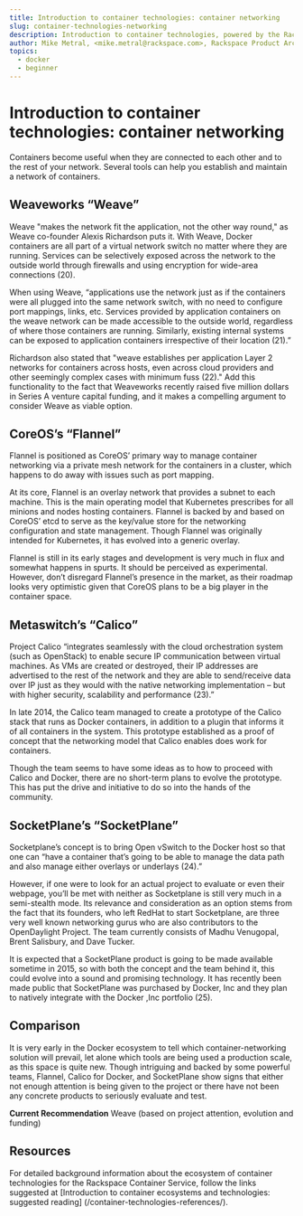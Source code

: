 ```yaml
---
title: Introduction to container technologies: container networking
slug: container-technologies-networking
description: Introduction to container technologies, powered by the Rackspace Container Service
author: Mike Metral, <mike.metral@rackspace.com>, Rackspace Product Architect
topics:
  - docker
  - beginner
---
```


# Introduction to container technologies: container networking

Containers become useful when they are connected to each other and to the rest
of your network. Several tools can help you establish and maintain a network of
containers. 

## Weaveworks “Weave”

Weave "makes the network fit the application, not the other way round,"
as Weave co-founder Alexis Richardson puts it.
With Weave, Docker containers are all part
of a virtual network switch no matter where they are running. Services can
be selectively exposed across the network to the outside world through
firewalls and using encryption for wide-area connections (20).

When using Weave, “applications use the network just as if the containers
were all plugged into the same network switch, with no need to configure
port mappings, links, etc. Services provided by application containers
on the weave network can be made accessible to the outside world,
regardless of where those containers are running. Similarly, existing
internal systems can be exposed to application containers irrespective of
their location (21).”

Richardson also stated that "weave establishes per application
Layer 2 networks for containers across hosts, even across cloud providers
and other seemingly complex cases with minimum fuss (22)." Add this
functionality to the fact
that Weaveworks recently raised five million dollars in
Series A venture capital funding, and it makes a compelling argument to consider
Weave as viable option.

## CoreOS’s “Flannel”

Flannel is positioned as CoreOS’ primary way to manage container
networking via a private mesh network for the containers in a cluster,
which happens to do away with issues such as port mapping.

At its core, Flannel is an overlay network that provides a subnet to
each machine.
This is the main operating model that Kubernetes prescribes for all
minions and nodes hosting containers. Flannel is backed by and based on CoreOS’
etcd to serve as the key/value store for the networking configuration and
state management. Though Flannel was originally intended for Kubernetes, it has
evolved into a generic overlay.

Flannel is still in its early stages and development is very much in
flux and somewhat happens in spurts. It should be perceived as
experimental. However, don’t disregard Flannel’s presence in the market, as
their roadmap looks very optimistic given that CoreOS plans to be a big player in
the container space.

## Metaswitch’s “Calico”

Project Calico “integrates seamlessly with the cloud orchestration
system (such as OpenStack) to enable secure IP communication between
virtual machines. As VMs are created or destroyed, their IP addresses are
advertised to the rest of the network and they are able to send/receive data
over IP just as they would with the native networking implementation – but with
higher security, scalability and performance (23).”

In late 2014, the Calico team managed to create a prototype of the Calico stack
that runs as Docker containers, in addition to a plugin that informs it
of all containers in the system. This prototype established as a proof
of concept that the networking model that Calico enables does work for containers.

Though the team seems to have some ideas as to how to proceed with
Calico and Docker, there are no short-term plans to evolve the prototype.
This has put the drive and initiative to do so into the hands of the
community.

## SocketPlane’s “SocketPlane”

Socketplane’s concept is to bring Open vSwitch to the Docker host so that one can
“have a container that’s going to be able to manage the data path and
also manage either overlays or underlays (24).”

However, if one were to look for an actual project to evaluate or even
their webpage, you’ll be met with neither as Socketplane is still very
much in a semi-stealth mode. Its relevance and consideration as an
option stems from the fact that its founders, who left RedHat to start Socketplane,
are three very well known
networking gurus who are also contributors to the OpenDaylight Project.
The team currently consists of Madhu
Venugopal, Brent Salisbury, and Dave Tucker.

It is expected that a SocketPlane product is going to be made available
sometime in
2015, so with both the concept and the team behind it, this could evolve
into a sound and promising technology. It has recently been made public
that SocketPlane was purchased by Docker, Inc and they plan to natively
integrate with the Docker ,Inc portfolio (25).

## Comparison

It is very early in the Docker ecosystem to tell which
container-networking solution will prevail, let alone which tools are
being used a production scale, as this space is quite new. Though
intriguing and backed by some powerful teams, Flannel, Calico for
Docker, and SocketPlane show signs that either not enough attention is
being given to the project or there have not been any concrete products to
seriously evaluate and test.

**Current Recommendation** Weave (based on project attention, evolution
and funding)

## Resources

For detailed background information about the ecosystem of container technologies
for the Rackspace Container Service,
follow the links suggested at
[Introduction to container ecosystems and technologies: suggested reading]
(/container-technologies-references/).

